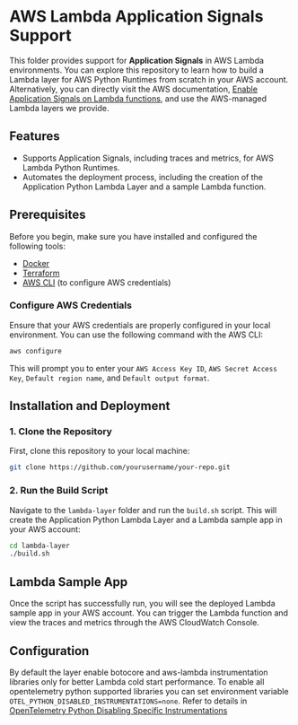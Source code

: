 # AWS Lambda Application Signals Support

This folder provides support for **Application Signals** in AWS Lambda environments. You can explore this repository to learn how to build a Lambda layer for AWS Python Runtimes from scratch in your AWS account. Alternatively, you can directly visit the AWS documentation, [Enable Application Signals on Lambda functions](https://docs.aws.amazon.com/AmazonCloudWatch/latest/monitoring/CloudWatch-Application-Signals-Enable-Lambda.html), and use the AWS-managed Lambda layers we provide.

## Features

- Supports Application Signals, including traces and metrics, for AWS Lambda Python Runtimes.
- Automates the deployment process, including the creation of the Application Python Lambda Layer and a sample Lambda function.

## Prerequisites

Before you begin, make sure you have installed and configured the following tools:

- [Docker](https://www.docker.com/get-started)
- [Terraform](https://www.terraform.io/downloads)
- [AWS CLI](https://aws.amazon.com/cli/) (to configure AWS credentials)

### Configure AWS Credentials

Ensure that your AWS credentials are properly configured in your local environment. You can use the following command with the AWS CLI:

```bash
aws configure
```
This will prompt you to enter your `AWS Access Key ID`, `AWS Secret Access Key`, `Default region name`, and `Default output format`.

## Installation and Deployment

### 1. Clone the Repository

First, clone this repository to your local machine:

```bash
git clone https://github.com/yourusername/your-repo.git
```

### 2. Run the Build Script

Navigate to the `lambda-layer` folder and run the `build.sh` script. This will create the Application Python Lambda Layer and a Lambda sample app in your AWS account:

```bash
cd lambda-layer
./build.sh
```

## Lambda Sample App

Once the script has successfully run, you will see the deployed Lambda sample app in your AWS account. You can trigger the 
Lambda function and view the traces and metrics through the AWS CloudWatch Console.

## Configuration

By default the layer enable botocore and aws-lambda instrumentation libraries only for better Lambda cold start performance. To 
enable all opentelemetry python 
supported libraries you can set environment variable `OTEL_PYTHON_DISABLED_INSTRUMENTATIONS=none`. Refer to details in 
[OpenTelemetry Python Disabling Specific Instrumentations](https://opentelemetry.io/docs/zero-code/python/configuration/#disabling-specific-instrumentations)
